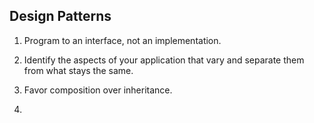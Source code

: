## Design Patterns

1) Program to an interface, not an implementation.

2) Identify the aspects of your application that vary and separate them from what stays the same.

3) Favor composition over inheritance.

4) 
